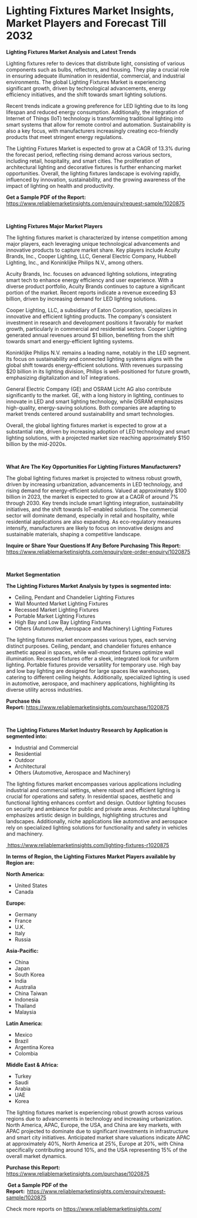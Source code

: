 <p><h1>Lighting Fixtures Market Insights, Market Players and Forecast Till 2032</h1></p><p><strong>Lighting Fixtures Market Analysis and Latest Trends</strong></p>
<p><p>Lighting fixtures refer to devices that distribute light, consisting of various components such as bulbs, reflectors, and housing. They play a crucial role in ensuring adequate illumination in residential, commercial, and industrial environments. The global Lighting Fixtures Market is experiencing significant growth, driven by technological advancements, energy efficiency initiatives, and the shift towards smart lighting solutions.</p><p>Recent trends indicate a growing preference for LED lighting due to its long lifespan and reduced energy consumption. Additionally, the integration of Internet of Things (IoT) technology is transforming traditional lighting into smart systems that allow for remote control and automation. Sustainability is also a key focus, with manufacturers increasingly creating eco-friendly products that meet stringent energy regulations.</p><p>The Lighting Fixtures Market is expected to grow at a CAGR of 13.3% during the forecast period, reflecting rising demand across various sectors, including retail, hospitality, and smart cities. The proliferation of architectural lighting and decorative fixtures is further enhancing market opportunities. Overall, the lighting fixtures landscape is evolving rapidly, influenced by innovation, sustainability, and the growing awareness of the impact of lighting on health and productivity.</p></p>
<p><strong>Get a Sample PDF of the Report:&nbsp;</strong> <a href="https://www.reliablemarketinsights.com/enquiry/request-sample/1020875?utm_campaign=2182&utm_medium=2&utm_source=Github&utm_content=ia&utm_term=04042025&utm_id=lighting-fixtures">https://www.reliablemarketinsights.com/enquiry/request-sample/1020875</a></p>
<p>&nbsp;</p>
<p><strong>Lighting Fixtures Major Market Players</strong></p>
<p><p>The lighting fixtures market is characterized by intense competition among major players, each leveraging unique technological advancements and innovative products to capture market share. Key players include Acuity Brands, Inc., Cooper Lighting, LLC, General Electric Company, Hubbell Lighting, Inc., and Koninklijke Philips N.V., among others.</p><p>Acuity Brands, Inc. focuses on advanced lighting solutions, integrating smart tech to enhance energy efficiency and user experience. With a diverse product portfolio, Acuity Brands continues to capture a significant portion of the market. Recent reports indicate a revenue exceeding $3 billion, driven by increasing demand for LED lighting solutions.</p><p>Cooper Lighting, LLC, a subsidiary of Eaton Corporation, specializes in innovative and efficient lighting products. The company's consistent investment in research and development positions it favorably for market growth, particularly in commercial and residential sectors. Cooper Lighting generated annual revenues around $1 billion, benefiting from the shift towards smart and energy-efficient lighting systems.</p><p>Koninklijke Philips N.V. remains a leading name, notably in the LED segment. Its focus on sustainability and connected lighting systems aligns with the global shift towards energy-efficient solutions. With revenues surpassing $20 billion in its lighting division, Philips is well-positioned for future growth, emphasizing digitalization and IoT integrations.</p><p>General Electric Company (GE) and OSRAM Licht AG also contribute significantly to the market. GE, with a long history in lighting, continues to innovate in LED and smart lighting technology, while OSRAM emphasizes high-quality, energy-saving solutions. Both companies are adapting to market trends centered around sustainability and smart technologies.</p><p>Overall, the global lighting fixtures market is expected to grow at a substantial rate, driven by increasing adoption of LED technology and smart lighting solutions, with a projected market size reaching approximately $150 billion by the mid-2020s.</p></p>
<p>&nbsp;</p>
<p><strong>What Are The Key Opportunities For Lighting Fixtures Manufacturers?</strong></p>
<p><p>The global lighting fixtures market is projected to witness robust growth, driven by increasing urbanization, advancements in LED technology, and rising demand for energy-efficient solutions. Valued at approximately $100 billion in 2023, the market is expected to grow at a CAGR of around 7% through 2030. Key trends include smart lighting integration, sustainability initiatives, and the shift towards IoT-enabled solutions. The commercial sector will dominate demand, especially in retail and hospitality, while residential applications are also expanding. As eco-regulatory measures intensify, manufacturers are likely to focus on innovative designs and sustainable materials, shaping a competitive landscape.</p></p>
<p><strong>Inquire or Share Your Questions If Any Before Purchasing This Report:</strong> <a href="https://www.reliablemarketinsights.com/enquiry/pre-order-enquiry/1020875?utm_campaign=2182&utm_medium=2&utm_source=Github&utm_content=ia&utm_term=04042025&utm_id=lighting-fixtures">https://www.reliablemarketinsights.com/enquiry/pre-order-enquiry/1020875</a></p>
<p>&nbsp;</p>
<p><strong>Market Segmentation</strong></p>
<p><strong>The Lighting Fixtures Market Analysis by types is segmented into:</strong></p>
<p><ul><li>Ceiling, Pendant and Chandelier Lighting Fixtures</li><li>Wall Mounted Market Lighting Fixtures</li><li>Recessed Market Lighting Fixtures</li><li>Portable Market Lighting Fixtures</li><li>High Bay and Low Bay Lighting Fixtures</li><li>Others (Automotive, Aerospace and Machinery) Lighting Fixtures</li></ul></p>
<p><p>The lighting fixtures market encompasses various types, each serving distinct purposes. Ceiling, pendant, and chandelier fixtures enhance aesthetic appeal in spaces, while wall-mounted fixtures optimize wall illumination. Recessed fixtures offer a sleek, integrated look for uniform lighting. Portable fixtures provide versatility for temporary use. High bay and low bay lighting are designed for large spaces like warehouses, catering to different ceiling heights. Additionally, specialized lighting is used in automotive, aerospace, and machinery applications, highlighting its diverse utility across industries.</p></p>
<p><strong>Purchase this Report:&nbsp;</strong><a href="https://www.reliablemarketinsights.com/purchase/1020875?utm_campaign=2182&utm_medium=2&utm_source=Github&utm_content=ia&utm_term=04042025&utm_id=lighting-fixtures">https://www.reliablemarketinsights.com/purchase/1020875</a></p>
<p>&nbsp;</p>
<p><strong>The Lighting Fixtures Market Industry Research by Application is segmented into:</strong></p>
<p><ul><li>Industrial and Commercial</li><li>Residential</li><li>Outdoor</li><li>Architectural</li><li>Others (Automotive, Aerospace and Machinery)</li></ul></p>
<p><p>The lighting fixtures market encompasses various applications including industrial and commercial settings, where robust and efficient lighting is crucial for operations and safety. In residential spaces, aesthetic and functional lighting enhances comfort and design. Outdoor lighting focuses on security and ambiance for public and private areas. Architectural lighting emphasizes artistic design in buildings, highlighting structures and landscapes. Additionally, niche applications like automotive and aerospace rely on specialized lighting solutions for functionality and safety in vehicles and machinery.</p></p>
<p><a href="https://www.reliablemarketinsights.com/lighting-fixtures-r1020875?utm_campaign=2182&utm_medium=2&utm_source=Github&utm_content=ia&utm_term=04042025&utm_id=lighting-fixtures">&nbsp;https://www.reliablemarketinsights.com/lighting-fixtures-r1020875</a></p>
<p><strong>In terms of Region, the Lighting Fixtures Market Players available by Region are:</strong></p>
<p>
    <p> <strong> North America: </strong>
        <ul>
            <li>United States</li>
            <li>Canada</li>
        </ul>
        </p> 
    <p> <strong> Europe: </strong>
        <ul>
            <li>Germany</li>
            <li>France</li>
            <li>U.K.</li>
            <li>Italy</li>
            <li>Russia</li>
        </ul>
        </p> 
    <p> <strong> Asia-Pacific: </strong>
        <ul>
            <li>China</li>
            <li>Japan</li>
            <li>South Korea</li>
            <li>India</li>
            <li>Australia</li>
            <li>China Taiwan</li>
            <li>Indonesia</li>
            <li>Thailand</li>
            <li>Malaysia</li>
        </ul>
        </p> 
    <p> <strong> Latin America: </strong>
        <ul>
            <li>Mexico</li>
            <li>Brazil</li>
            <li>Argentina Korea</li>
            <li>Colombia</li>
        </ul>
        </p> 
    <p> <strong> Middle East & Africa: </strong>
        <ul>
            <li>Turkey</li>
            <li>Saudi</li>
            <li>Arabia</li>
            <li>UAE</li>
            <li>Korea</li>
        </ul>
    </p>
    </p>
<p><p>The lighting fixtures market is experiencing robust growth across various regions due to advancements in technology and increasing urbanization. North America, APAC, Europe, the USA, and China are key markets, with APAC projected to dominate due to significant investments in infrastructure and smart city initiatives. Anticipated market share valuations indicate APAC at approximately 40%, North America at 25%, Europe at 20%, with China specifically contributing around 10%, and the USA representing 15% of the overall market dynamics.</p></p>
<p><strong>Purchase this Report: </strong><a href="https://www.reliablemarketinsights.com/purchase/1020875?utm_campaign=2182&utm_medium=2&utm_source=Github&utm_content=ia&utm_term=04042025&utm_id=lighting-fixtures">https://www.reliablemarketinsights.com/purchase/1020875</a></p>
<p>&nbsp;<strong>Get a Sample PDF of the Report:&nbsp;&nbsp;</strong><a href="https://www.reliablemarketinsights.com/enquiry/request-sample/1020875?utm_campaign=2182&utm_medium=2&utm_source=Github&utm_content=ia&utm_term=04042025&utm_id=lighting-fixtures">https://www.reliablemarketinsights.com/enquiry/request-sample/1020875</a></p>
<p><strong></strong></p>
<p>Check more reports on <a href="https://www.reliablemarketinsights.com/?utm_campaign=2182&utm_medium=2&utm_source=Github&utm_content=ia&utm_term=04042025&utm_id=lighting-fixtures">https://www.reliablemarketinsights.com/</a></p>